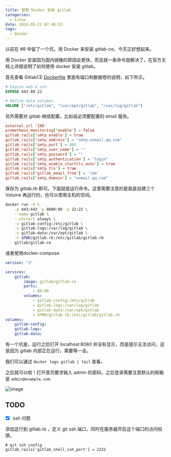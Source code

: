 ```yaml
---
title: 使用 Docker 安装 gitlab
categories:
  - Linux
date: 2018-05-21 07:48:53
tags:
  - Docker
---
```


以前在 #8 中留了一个坑，用 Docker 来安装 gitlab-ce，今天正好想起来。

用 Docker 安装因为国内镜像的原因会更快，而且就一条命令就解决了，在官方文档上详细说明了如何使用 docker 安装 gitlab。

首先查看 GitlabCE [Dockerfile](https://hub.docker.com/r/gitlab/gitlab-ce/~/dockerfile/) 里面有端口和数据卷的说明，如下所示。

```Dockerfile
# Expose web & ssh
EXPOSE 443 80 22

# Define data volumes
VOLUME ["/etc/gitlab", "/var/opt/gitlab", "/var/log/gitlab"]
```

另外需要对 gitlab 继续配置，比如说必须要配置的 email 服务。

```conf
external_url '188'
prometheus_monitoring['enable'] = false 
gitlab_rails['smtp_enable'] = true
gitlab_rails['smtp_address'] = "smtp.exmail.qq.com"
gitlab_rails['smtp_port'] = 465 
gitlab_rails['smtp_user_name'] = ""
gitlab_rails['smtp_password'] = ""
gitlab_rails['smtp_authentication'] = "login"
gitlab_rails['smtp_enable_starttls_auto'] = true
gitlab_rails['smtp_tls'] = true
gitlab_rails['gitlab_email_from'] = 'com'
gitlab_rails['smtp_domain'] = "exmail.qq.com"
```
保存为 gitlab.rb 即可。下面就是运行命令。这里需要注意的是我是自建三个 Volume 再运行的，也可以使用主机的空间。

```bash
docker run -d \
    -p 443:443 -p 8080:80 -p 22:22 \
    --name gitlab \
    --restart always \
    -v gitlab-config:/etc/gitlab \
    -v gitlab-logs:/var/log/gitlab \
    -v gitlab-data:/var/opt/gitlab \
    -v $PWD/gitlab.rb:/etc/gitlab/gitlab.rb
    gitlab/gitlab-ce
```

或者使用docker-compose 

```yml
version: "3" 

services:
    gitlab:
        image: gitlab/gitlab-ce
        ports:
            - 80:80
        volumes:
            - gitlab-config:/etc/gitlab
            - gitlab-logs:/var/log/gitlab
            - gitlab-data:/var/opt/gitlab
            - $PWD/gitlab.rb:/etc/gitlab/gitlab.rb
volumes:
    gitlab-config:
    gitlab-logs:
    gitlab-data:
```
有一个坑是，运行之后打开 localhost:8080 并没有显示，而是提示无法访问，这是因为 gitlab 内部正在运行，需要等一会。

我们可以通过 `docker logs gitlab | tail` 查看。

之后就可以啦！打开首页要求输入 admin 的密码，之后登录需要注意默认的邮箱是 `admin@example.com`.

![image](https://user-images.githubusercontent.com/24730006/33828817-8b77684c-dea8-11e7-81fd-8977f4d0025f.png)

## TODO
 - [x] ssh 问题

添加这行到 gitlab.rb ，定义 git ssh 端口，同时在服务器开启这个端口的访问权限。

```
# git ssh config
gitlab_rails['gitlab_shell_ssh_port'] = 2222
```
